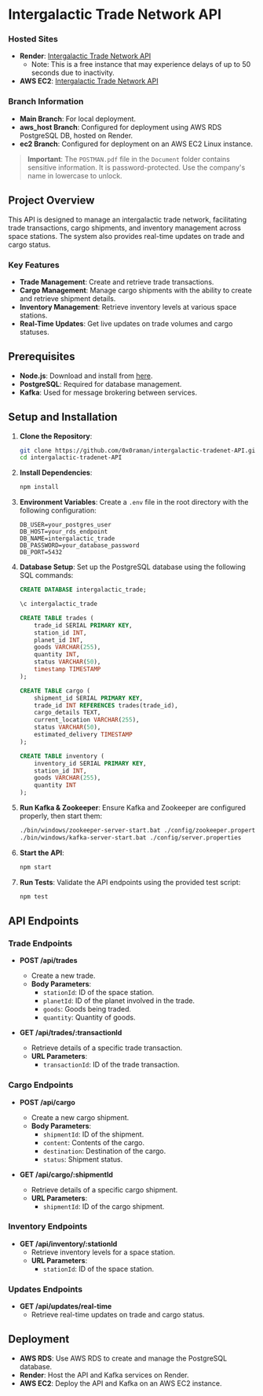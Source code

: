 # Intergalactic Trade Network API

### Hosted Sites

- **Render**: [Intergalactic Trade Network API](https://intergalactic-tradenet-circlepe-api.onrender.com/)
  - Note: This is a free instance that may experience delays of up to 50 seconds due to inactivity.
- **AWS EC2**: [Intergalactic Trade Network API](http://13.234.116.91:3000/)

### Branch Information

- **Main Branch**: For local deployment.
- **aws_host Branch**: Configured for deployment using AWS RDS PostgreSQL DB, hosted on Render.
- **ec2 Branch**: Configured for deployment on an AWS EC2 Linux instance.

> **Important**: The `POSTMAN.pdf` file in the `Document` folder contains sensitive information. It is password-protected. Use the company's name in lowercase to unlock.

## Project Overview

This API is designed to manage an intergalactic trade network, facilitating trade transactions, cargo shipments, and inventory management across space stations. The system also provides real-time updates on trade and cargo status.

### Key Features

- **Trade Management**: Create and retrieve trade transactions.
- **Cargo Management**: Manage cargo shipments with the ability to create and retrieve shipment details.
- **Inventory Management**: Retrieve inventory levels at various space stations.
- **Real-Time Updates**: Get live updates on trade volumes and cargo statuses.

## Prerequisites

- **Node.js**: Download and install from [here](https://nodejs.org/).
- **PostgreSQL**: Required for database management.
- **Kafka**: Used for message brokering between services.

## Setup and Installation

1. **Clone the Repository**:
    ```bash
    git clone https://github.com/0x0raman/intergalactic-tradenet-API.git
    cd intergalactic-tradenet-API
    ```

2. **Install Dependencies**:
    ```bash
    npm install
    ```

3. **Environment Variables**: Create a `.env` file in the root directory with the following configuration:
    ```plaintext
    DB_USER=your_postgres_user
    DB_HOST=your_rds_endpoint
    DB_NAME=intergalactic_trade
    DB_PASSWORD=your_database_password
    DB_PORT=5432
    ```

4. **Database Setup**: Set up the PostgreSQL database using the following SQL commands:
    ```sql
    CREATE DATABASE intergalactic_trade;

    \c intergalactic_trade

    CREATE TABLE trades (
        trade_id SERIAL PRIMARY KEY,
        station_id INT,
        planet_id INT,
        goods VARCHAR(255),
        quantity INT,
        status VARCHAR(50),
        timestamp TIMESTAMP
    );

    CREATE TABLE cargo (
        shipment_id SERIAL PRIMARY KEY,
        trade_id INT REFERENCES trades(trade_id),
        cargo_details TEXT,
        current_location VARCHAR(255),
        status VARCHAR(50),
        estimated_delivery TIMESTAMP
    );

    CREATE TABLE inventory (
        inventory_id SERIAL PRIMARY KEY,
        station_id INT,
        goods VARCHAR(255),
        quantity INT
    );
    ```

5. **Run Kafka & Zookeeper**: Ensure Kafka and Zookeeper are configured properly, then start them:
    ```bash
    ./bin/windows/zookeeper-server-start.bat ./config/zookeeper.properties
    ./bin/windows/kafka-server-start.bat ./config/server.properties
    ```

6. **Start the API**:
    ```bash
    npm start
    ```

7. **Run Tests**: Validate the API endpoints using the provided test script:
    ```bash
    npm test
    ```

## API Endpoints

### Trade Endpoints

- **POST /api/trades**
    - Create a new trade.
    - **Body Parameters**:
        - `stationId`: ID of the space station.
        - `planetId`: ID of the planet involved in the trade.
        - `goods`: Goods being traded.
        - `quantity`: Quantity of goods.

- **GET /api/trades/:transactionId**
    - Retrieve details of a specific trade transaction.
    - **URL Parameters**:
        - `transactionId`: ID of the trade transaction.

### Cargo Endpoints

- **POST /api/cargo**
    - Create a new cargo shipment.
    - **Body Parameters**:
        - `shipmentId`: ID of the shipment.
        - `content`: Contents of the cargo.
        - `destination`: Destination of the cargo.
        - `status`: Shipment status.

- **GET /api/cargo/:shipmentId**
    - Retrieve details of a specific cargo shipment.
    - **URL Parameters**:
        - `shipmentId`: ID of the cargo shipment.

### Inventory Endpoints

- **GET /api/inventory/:stationId**
    - Retrieve inventory levels for a space station.
    - **URL Parameters**:
        - `stationId`: ID of the space station.

### Updates Endpoints

- **GET /api/updates/real-time**
    - Retrieve real-time updates on trade and cargo status.

## Deployment

- **AWS RDS**: Use AWS RDS to create and manage the PostgreSQL database.
- **Render**: Host the API and Kafka services on Render.
- **AWS EC2**: Deploy the API and Kafka on an AWS EC2 instance.
